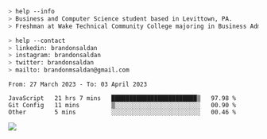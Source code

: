 ````bash
> help --info
> Business and Computer Science student based in Levittown, PA.
> Freshman at Wake Technical Community College majoring in Business Administration.
````

````bash
> help --contact
> linkedin: brandonsaldan
> instagram: brandonsaldan
> twitter: brandonsaldan
> mailto: brandonmsaldan@gmail.com
````

<!--START_SECTION:waka-->

```text
From: 27 March 2023 - To: 03 April 2023

JavaScript   21 hrs 7 mins   ████████████████████████▒   97.98 %
Git Config   11 mins         ▒░░░░░░░░░░░░░░░░░░░░░░░░   00.90 %
Other        5 mins          ░░░░░░░░░░░░░░░░░░░░░░░░░   00.46 %
```

<!--END_SECTION:waka-->

![](https://komarev.com/ghpvc/?username=brandonsaldan&color=6A8AFF)
